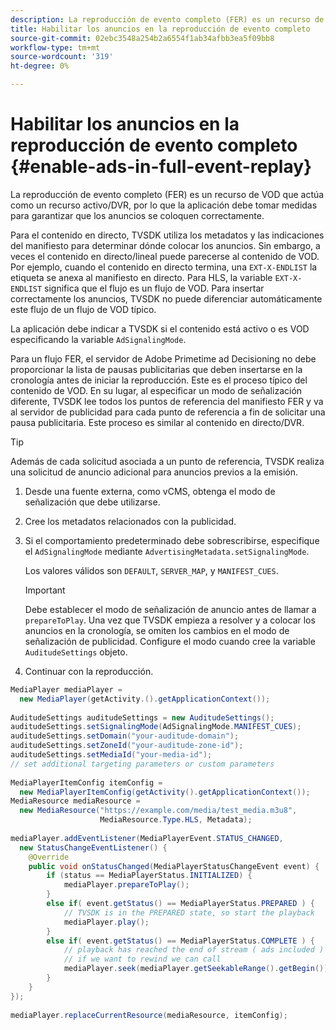 ```yaml
---
description: La reproducción de evento completo (FER) es un recurso de VOD que actúa como un recurso activo/DVR, por lo que la aplicación debe tomar medidas para garantizar que los anuncios se coloquen correctamente.
title: Habilitar los anuncios en la reproducción de evento completo
source-git-commit: 02ebc3548a254b2a6554f1ab34afbb3ea5f09bb8
workflow-type: tm+mt
source-wordcount: '319'
ht-degree: 0%

---
```


# Habilitar los anuncios en la reproducción de evento completo {#enable-ads-in-full-event-replay}

La reproducción de evento completo (FER) es un recurso de VOD que actúa como un recurso activo/DVR, por lo que la aplicación debe tomar medidas para garantizar que los anuncios se coloquen correctamente.

Para el contenido en directo, TVSDK utiliza los metadatos y las indicaciones del manifiesto para determinar dónde colocar los anuncios. Sin embargo, a veces el contenido en directo/lineal puede parecerse al contenido de VOD. Por ejemplo, cuando el contenido en directo termina, una `EXT-X-ENDLIST` la etiqueta se anexa al manifiesto en directo. Para HLS, la variable `EXT-X-ENDLIST` significa que el flujo es un flujo de VOD. Para insertar correctamente los anuncios, TVSDK no puede diferenciar automáticamente este flujo de un flujo de VOD típico.

La aplicación debe indicar a TVSDK si el contenido está activo o es VOD especificando la variable `AdSignalingMode`.

Para un flujo FER, el servidor de Adobe Primetime ad Decisioning no debe proporcionar la lista de pausas publicitarias que deben insertarse en la cronología antes de iniciar la reproducción. Este es el proceso típico del contenido de VOD. En su lugar, al especificar un modo de señalización diferente, TVSDK lee todos los puntos de referencia del manifiesto FER y va al servidor de publicidad para cada punto de referencia a fin de solicitar una pausa publicitaria. Este proceso es similar al contenido en directo/DVR.

>[!TIP]
>
>Además de cada solicitud asociada a un punto de referencia, TVSDK realiza una solicitud de anuncio adicional para anuncios previos a la emisión.

1. Desde una fuente externa, como vCMS, obtenga el modo de señalización que debe utilizarse.
1. Cree los metadatos relacionados con la publicidad.
1. Si el comportamiento predeterminado debe sobrescribirse, especifique el `AdSignalingMode` mediante `AdvertisingMetadata.setSignalingMode`.

   Los valores válidos son `DEFAULT`, `SERVER_MAP`, y `MANIFEST_CUES`.

   >[!IMPORTANT]
   >
   >Debe establecer el modo de señalización de anuncio antes de llamar a `prepareToPlay`. Una vez que TVSDK empieza a resolver y a colocar los anuncios en la cronología, se omiten los cambios en el modo de señalización de publicidad. Configure el modo cuando cree la variable `AuditudeSettings` objeto.

1. Continuar con la reproducción.

<!--<a id="example_6DECA71C3C3B4551805C09A80686552F"></a>-->

```java
MediaPlayer mediaPlayer =  
  new MediaPlayer(getActivity.().getApplicationContext()); 
 
AuditudeSettings auditudeSettings = new AuditudeSettings(); 
auditudeSettings.setSignalingMode(AdSignalingMode.MANIFEST_CUES); 
auditudeSettings.setDomain("your-auditude-domain"); 
auditudeSettings.setZoneId("your-auditude-zone-id"); 
auditudeSettings.setMediaId("your-media-id"); 
// set additional targeting parameters or custom parameters 
 
MediaPlayerItemConfig itemConfig =  
  new MediaPlayerItemConfig(getActivity().getApplicationContext()); 
MediaResource mediaResource =  
  new MediaResource("https://example.com/media/test_media.m3u8",  
                    MediaResource.Type.HLS, Metadata); 
 
mediaPlayer.addEventListener(MediaPlayerEvent.STATUS_CHANGED,  
  new StatusChangeEventListener() { 
    @Override 
    public void onStatusChanged(MediaPlayerStatusChangeEvent event) { 
        if (status == MediaPlayerStatus.INITIALIZED) { 
            mediaPlayer.prepareToPlay(); 
        } 
        else if( event.getStatus() == MediaPlayerStatus.PREPARED ) { 
            // TVSDK is in the PREPARED state, so start the playback 
            mediaPlayer.play(); 
        } 
        else if( event.getStatus() == MediaPlayerStatus.COMPLETE ) { 
            // playback has reached the end of stream ( ads included ) 
            // if we want to rewind we can call 
            mediaPlayer.seek(mediaPlayer.getSeekableRange().getBegin()); 
        } 
    } 
}); 
 
mediaPlayer.replaceCurrentResource(mediaResource, itemConfig); 
```
